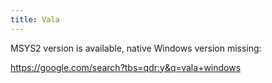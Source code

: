 ```yaml
---
title: Vala
---
```


MSYS2 version is available, native Windows version missing:

<https://google.com/search?tbs=qdr:y&q=vala+windows>
